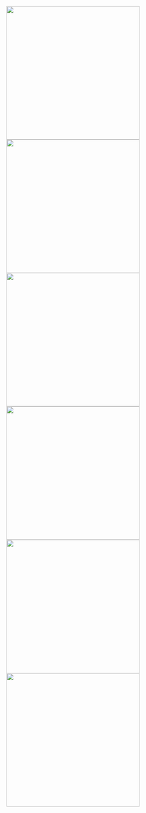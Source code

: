 <p align="center">
  <img src="images/0jpg" width="350"/>
  <img src="https://drive.google.com/file/d/0B_t-twD0WICJekVPRlZtVHdyNkU/view?usp=sharing" width="350"/>
  <img src="https://drive.google.com/file/d/0B_t-twD0WICJaFQxZmFjMWxYcTQ/view?usp=sharing" width="350"/>
  <img src="https://drive.google.com/file/d/0B_t-twD0WICJODU1X3l1LVRSYkE/view?usp=sharing" width="350"/>
  <img src="https://drive.google.com/file/d/0B_t-twD0WICJN3ZKUFZldE1iS1E/view?usp=sharing" width="350"/>
  <img src="https://drive.google.com/file/d/0B_t-twD0WICJbVdxbWN1Mno2TWc/view?usp=sharing" width="350"/>
</p>
 

